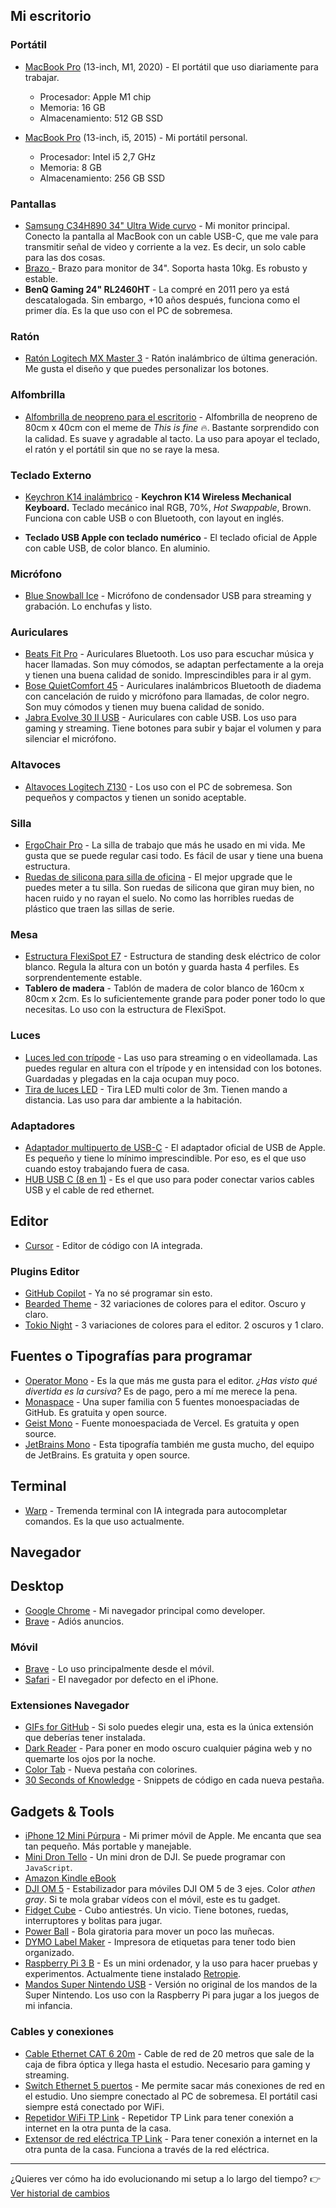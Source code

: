 ## Mi escritorio

### Portátil

- [MacBook Pro](https://www.apple.com/macbook-pro-13/) (13-inch, M1, 2020) - El portátil que uso diariamente para trabajar.

  - Procesador: Apple M1 chip
  - Memoria: 16 GB
  - Almacenamiento: 512 GB SSD

- [MacBook Pro](https://www.apple.com/macbook-pro-13/) (13-inch, i5, 2015) - Mi portátil personal.
  - Procesador: Intel i5 2,7 GHz
  - Memoria: 8 GB
  - Almacenamiento: 256 GB SSD

### Pantallas

- [Samsung C34H890 34" Ultra Wide curvo](https://www.samsung.com/es/monitors/business/ch89-34-inch-ultra-wqhd-curved-usb-c-lc34h890wgrxen/) - Mi monitor principal. Conecto la pantalla al MacBook con un cable USB-C, que me vale para transmitir señal de video y corriente a la vez. Es decir, un solo cable para las dos cosas.
- [Brazo ](https://amzn.to/3Vl9NDF) - Brazo para monitor de 34". Soporta hasta 10kg. Es robusto y estable.
- **BenQ Gaming 24" RL2460HT** - La compré en 2011 pero ya está descatalogada. Sin embargo, +10 años después, funciona como el primer día. Es la que uso con el PC de sobremesa.

### Ratón

- [Ratón Logitech MX Master 3](https://amzn.to/4bVhmXc) - Ratón inalámbrico de última generación. Me gusta el diseño y que puedes personalizar los botones.

### Alfombrilla

- [Alfombrilla de neopreno para el escritorio](https://share.temu.com/r4qknnc2DQA) - Alfombrilla de neopreno de 80cm x 40cm con el meme de _This is fine_ 🔥. Bastante sorprendido con la calidad. Es suave y agradable al tacto. La uso para apoyar el teclado, el ratón y el portátil sin que no se raye la mesa.

### Teclado Externo

- [Keychron K14 inalámbrico](https://www.keychron.com/products/keychron-k14-wireless-mechanical-keyboard?variant=39553083146329) - **Keychron K14 Wireless Mechanical Keyboard.** Teclado mecánico inal RGB, 70%, _Hot Swappable_, Brown. Funciona con cable USB o con Bluetooth, con layout en inglés.

- **Teclado USB Apple con teclado numérico** - El teclado oficial de Apple con cable USB, de color blanco. En aluminio.

### Micrófono

- [Blue Snowball Ice](https://amzn.to/4edF2aq) - Micrófono de condensador USB para streaming y grabación. Lo enchufas y listo.

### Auriculares

- [Beats Fit Pro](https://amzn.to/3x3nTQH) - Auriculares Bluetooth. Los uso para escuchar música y hacer llamadas. Son muy cómodos, se adaptan perfectamente a la oreja y tienen una buena calidad de sonido. Imprescindibles para ir al gym.
- [Bose QuietComfort 45](https://amzn.to/3VtFtXr) - Auriculares inalámbricos Bluetooth de diadema con cancelación de ruido y micrófono para llamadas, de color negro. Son muy cómodos y tienen muy buena calidad de sonido.
- [Jabra Evolve 30 II USB](https://amzn.to/3evillN) - Auriculares con cable USB. Los uso para gaming y streaming. Tiene botones para subir y bajar el volumen y para silenciar el micrófono.

### Altavoces

- [Altavoces Logitech Z130](https://amzn.to/3yH17yL) - Los uso con el PC de sobremesa. Son pequeños y compactos y tienen un sonido aceptable.

### Silla

- [ErgoChair Pro](https://www.autonomous.ai/en-ES/office-chairs/ergonomic-chair) - La silla de trabajo que más he usado en mi vida. Me gusta que se puede regular casi todo. Es fácil de usar y tiene una buena estructura.
- [Ruedas de silicona para silla de oficina](https://amzn.to/3X2Qb8G) - El mejor upgrade que le puedes meter a tu silla. Son ruedas de silicona que giran muy bien, no hacen ruido y no rayan el suelo. No como las horribles ruedas de plástico que traen las sillas de serie.

### Mesa

- [Estructura FlexiSpot E7](https://amzn.to/3WZp5PK) - Estructura de standing desk eléctrico de color blanco. Regula la altura con un botón y guarda hasta 4 perfiles. Es sorprendentemente estable.
- **Tablero de madera** - Tablón de madera de color blanco de 160cm x 80cm x 2cm. Es lo suficientemente grande para poder poner todo lo que necesitas. Lo uso con la estructura de FlexiSpot.

### Luces

- [Luces led con trípode](https://amzn.to/3V5eUqa) - Las uso para streaming o en videollamada. Las puedes regular en altura con el trípode y en intensidad con los botones. Guardadas y plegadas en la caja ocupan muy poco.
- [Tira de luces LED](https://amzn.to/3KiZM3I) - Tira LED multi color de 3m. Tienen mando a distancia. Las uso para dar ambiente a la habitación.

### Adaptadores

- [Adaptador multipuerto de USB-C](https://amzn.to/3UZBOzn) - El adaptador oficial de USB de Apple. Es pequeño y tiene lo mínimo imprescindible. Por eso, es el que uso cuando estoy trabajando fuera de casa.
- [HUB USB C (8 en 1)](https://amzn.to/3wXnXSa) - Es el que uso para poder conectar varios cables USB y el cable de red ethernet.

## Editor

- [Cursor](https://www.cursor.com/) - Editor de código con IA integrada.

### Plugins Editor

- [GitHub Copilot](https://copilot.github.com/) - Ya no sé programar sin esto.
- [Bearded Theme](https://marketplace.visualstudio.com/items?itemName=BeardedBear.beardedtheme) - 32 variaciones de colores para el editor. Oscuro y claro.
- [Tokio Night](https://marketplace.visualstudio.com/items?itemName=enkia.tokyo-night) - 3 variaciones de colores para el editor. 2 oscuros y 1 claro.

## Fuentes o Tipografías para programar

- [Operator Mono](https://www.typography.com/fonts/operator/overview) - Es la que más me gusta para el editor. _¿Has visto qué divertida es la cursiva?_ Es de pago, pero a mí me merece la pena.
- [Monaspace](https://monaspace.githubnext.com/) - Una super familia con 5 fuentes monoespaciadas de GitHub. Es gratuita y open source.
- [Geist Mono](https://vercel.com/font) - Fuente monoespaciada de Vercel. Es gratuita y open source.
- [JetBrains Mono](https://www.jetbrains.com/es-es/lp/mono/) - Esta tipografía también me gusta mucho, del equipo de JetBrains. Es gratuita y open source.

## Terminal

- [Warp](https://app.warp.dev/referral/2EJGKR) - Tremenda terminal con IA integrada para autocompletar comandos. Es la que uso actualmente.

## Navegador

## Desktop

- [Google Chrome](https://www.google.com/chrome/) - Mi navegador principal como developer.
- [Brave](https://brave.com/es/) - Adiós anuncios.

### Móvil

- [Brave](https://brave.com/es/) - Lo uso principalmente desde el móvil.
- [Safari](https://www.apple.com/es/safari/) - El navegador por defecto en el iPhone.

### Extensiones Navegador

- [GIFs for GitHub](https://chromewebstore.google.com/detail/gifs-for-github/dkgjnpbipbdaoaadbdhpiokaemhlphep) - Si solo puedes elegir una, esta es la única extensión que deberías tener instalada.
- [Dark Reader](https://chromewebstore.google.com/detail/dark-reader/eimadpbcbfnmbkopoojfekhnkhdbieeh) - Para poner en modo oscuro cualquier página web y no quemarte los ojos por la noche.
- [Color Tab](https://chrome.google.com/webstore/detail/color-tab/hchlgfaicmddilenlflajnmomalehbom?hl=es) - Nueva pestaña con colorines.
- [30 Seconds of Knowledge](https://30secondsofknowledge.com/) - Snippets de código en cada nueva pestaña.

## Gadgets & Tools

- [iPhone 12 Mini Púrpura](https://www.apple.com/es/iphone-12/key-features/) - Mi primer móvil de Apple. Me encanta que sea tan pequeño. Más portable y manejable.
- [Mini Dron Tello](https://amzn.to/3ldFr4l) - Un mini dron de DJI. Se puede programar con `JavaScript`.
- [Amazon Kindle eBook](https://amzn.to/3xkVSys)
- [DJI OM 5](https://amzn.to/2XF7UGz) - Estabilizador para móviles DJI OM 5 de 3 ejes. Color _athen gray_. Si te mola grabar vídeos con el móvil, este es tu gadget.
- [Fidget Cube](https://amzn.to/3RgkwwV) - Cubo antiestrés. Un vicio. Tiene botones, ruedas, interruptores y bolitas para jugar.
- [Power Ball](https://amzn.to/4bYITH4) - Bola giratoria para mover un poco las muñecas.
- [DYMO Label Maker](https://amzn.to/4dX1OUB) - Impresora de etiquetas para tener todo bien organizado.
- [Raspberry Pi 3 B](https://amzn.to/3x4XkL6) - Es un mini ordenador, y la uso para hacer pruebas y experimentos. Actualmente tiene instalado [Retropie](https://retropie.org.uk/).
- [Mandos Super Nintendo USB](https://amzn.to/3x28pg0) - Versión no original de los mandos de la Super Nintendo. Los uso con la Raspberry Pi para jugar a los juegos de mi infancia.

### Cables y conexiones

- [Cable Ethernet CAT 6 20m](https://amzn.to/3yZKoqg) - Cable de red de 20 metros que sale de la caja de fibra óptica y llega hasta el estudio. Necesario para gaming y streaming.
- [Switch Ethernet 5 puertos](https://amzn.to/3wSHL9q) - Me permite sacar más conexiones de red en el estudio. Uno siempre conectado al PC de sobremesa. El portátil casi siempre está conectado por WiFi.
- [Repetidor WiFi TP Link](https://amzn.to/3MDQPmH) - Repetidor TP Link para tener conexión a internet en la otra punta de la casa.
- [Extensor de red eléctrica TP Link](https://amzn.to/3ATGall) - Para tener conexión a internet en la otra punta de la casa. Funciona a través de la red eléctrica.

---

¿Quieres ver cómo ha ido evolucionando mi setup a lo largo del tiempo? 👉 [Ver historial de cambios](https://github.com/baumannzone/baumannzone.dev/blame/main/components/UsesPage/uses.md)
